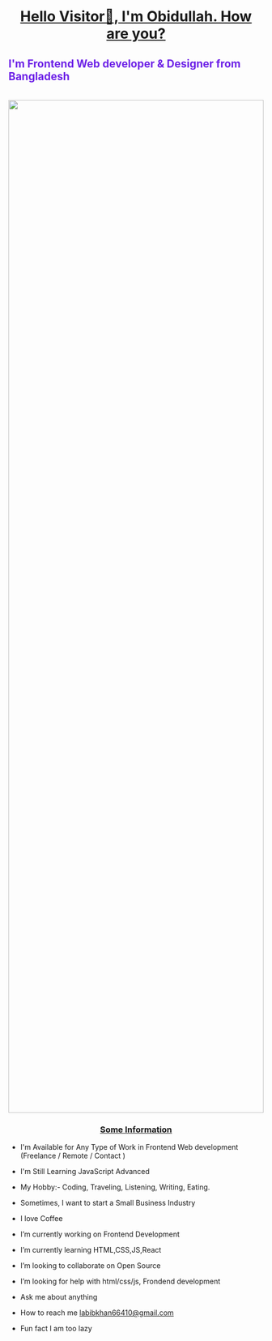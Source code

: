 <h1 align="center"><u>Hello Visitor🤞, I'm Obidullah. How are you?</u></h1>
<h2 style="align: center; color: rgb(109, 33, 231);">I'm Frontend Web developer & Designer from Bangladesh</h2>
   <br/>
<img style="width: 100%; height: 50vh;" src="https://scontent.fjsr8-1.fna.fbcdn.net/v/t39.30808-6/350113198_1265498414355631_4845030143183374506_n.jpg?_nc_cat=109&ccb=1-7&_nc_sid=174925&_nc_ohc=nIThqDIKL2YAX96MKyz&_nc_ht=scontent.fjsr8-1.fna&oh=00_AfCAfXEbrZlgpyTqZMsPZB2b_awuvmriy18w0oKW_pmo_g&oe=64D43ADE" alt="">
<h3 style="text-align: center; font-weight: bold;"><u>Some Information</u></h3>

- I'm Available for Any Type of Work in Frontend Web development (Freelance / Remote / Contact ) 
- I'm Still Learning JavaScript Advanced
- My Hobby:- Coding, Traveling, Listening, Writing, Eating.
- Sometimes, I want to start a Small Business Industry
- I love Coffee
-  I’m currently working on Frontend Development

- I’m currently learning HTML,CSS,JS,React

- I’m looking to collaborate on Open Source

- I’m looking for help with html/css/js, Frondend development

- Ask me about anything

- How to reach me labibkhan66410@gmail.com

- Fun fact I am too lazy
